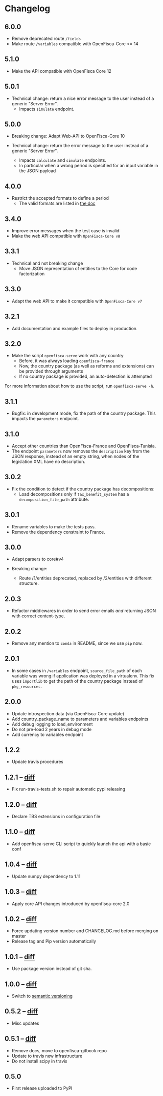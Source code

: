 # Changelog

## 6.0.0

* Remove deprecated route `/fields`
* Make route `/variables` compatible with OpenFisca-Core >= 14

## 5.1.0

* Make the API compatible with OpenFisca Core 12

## 5.0.1

* Technical change: return a nice error message to the user instead of a generic "Server Error".
    - Impacts `simulate` endpoint.

## 5.0.0

* Breaking change: Adapt Web-API to OpenFisca-Core 10

* Technical change: return the error message to the user instead of a generic "Server Error".
    - Impacts `calculate` and `simulate` endpoints.
    - In particular when a wrong period is specified for an input variable in the JSON payload

## 4.0.0

* Restrict the accepted formats to define a period
  - The valid formats are listed in [the doc](https://doc.openfisca.fr/periodsinstants.html)

## 3.4.0

* Improve error messages when the test case is invalid
* Make the web API compatible with `OpenFisca-Core v8`

## 3.3.1

* Technical and not breaking change
  - Move JSON representation of entities to the Core for code factorization

## 3.3.0

* Adapt the web API to make it compatible with `OpenFisca-Core v7`

## 3.2.1

* Add documentation and example files to deploy in production.

## 3.2.0

* Make the script `openfisca-serve` work with any country
    - Before, it was always loading `openfisca-france`
    - Now, the country package (as well as reforms and extensions) can be provided through arguments
    - If no country package is provided, an auto-detection is attempted

For more information about how to use the script, run `openfisca-serve -h`.

## 3.1.1

* Bugfix: in development mode, fix the path of the country package. This impacts the `parameters` endpoint.

## 3.1.0

* Accept other countries than OpenFisca-France and OpenFisca-Tunisia.
* The endpoint `parameters` now removes the `description` key from the JSON response, instead of an empty string,
  when nodes of the legislation XML have no description.

## 3.0.2

* Fix the condition to detect if the country package has decompositions:
    * Load decompositions only if `tax_benefit_system` has a `decomposition_file_path` attribute.

## 3.0.1

* Rename variables to make the tests pass.
* Remove the dependency constraint to France.

## 3.0.0

* Adapt parsers to core#v4

* Breaking change:
    * Route /1/entities deprecated, replaced by /2/entities with different structure.

## 2.0.3

* Refactor middlewares in order to send error emails *and* returning JSON with correct content-type.

## 2.0.2

* Remove any mention to `conda` in README, since we use `pip` now.

## 2.0.1

* In some cases in `/variables` endpoint, `source_file_path` of each variable was wrong if application was deployed
  in a virtualenv. This fix uses `importlib` to get the path of the country package instead of `pkg_resources`.

## 2.0.0

* Update introspection data (via OpenFisca-Core update)
* Add country_package_name to parameters and variables endpoints
* Add debug logging to load_environment
* Do not pre-load 2 years in debug mode
* Add currency to variables endpoint

## 1.2.2

* Update travis procedures

## 1.2.1 – [diff](https://github.com/openfisca/openfisca-web-api/compare/1.2.0...1.2.1)

* Fix run-travis-tests.sh to repair automatic pypi releasing

## 1.2.0 – [diff](https://github.com/openfisca/openfisca-web-api/compare/1.1.0...1.2.0)

* Declare TBS extensions in configuration file

## 1.1.0 – [diff](https://github.com/openfisca/openfisca-web-api/compare/1.0.4...1.1.0)

* Add openfisca-serve CLI script to quickly launch the api with a basic conf

## 1.0.4 – [diff](https://github.com/openfisca/openfisca-web-api/compare/1.0.3...1.0.4)

* Update numpy dependency to 1.11

## 1.0.3 – [diff](https://github.com/openfisca/openfisca-web-api/compare/1.0.2...1.0.3)

* Apply core API changes introduced by openfisca-core 2.0

## 1.0.2 – [diff](https://github.com/openfisca/openfisca-web-api/compare/1.0.1...1.0.2)

* Force updating version number and CHANGELOG.md before merging on master
* Release tag and Pip version automatically

## 1.0.1 – [diff](https://github.com/openfisca/openfisca-web-api/compare/1.0.0...1.0.1)

* Use package version instead of git sha.

## 1.0.0 – [diff](https://github.com/openfisca/openfisca-web-api/compare/0.5.2...1.0.0)

* Switch to [semantic versioning](http://semver.org/)

## 0.5.2 – [diff](https://github.com/openfisca/openfisca-web-api/compare/0.5.1...0.5.2)

* Misc updates

## 0.5.1 – [diff](https://github.com/openfisca/openfisca-web-api/compare/0.5.0...0.5.1)

* Remove docs, move to openfisca-gitbook repo
* Update to travis new infrastructure
* Do not install scipy in travis

## 0.5.0

* First release uploaded to PyPI
